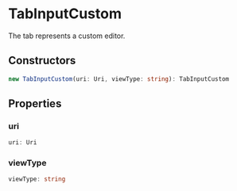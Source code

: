 # TabInputCustom

The tab represents a custom editor.

## Constructors

```typescript
new TabInputCustom(uri: Uri, viewType: string): TabInputCustom
```

## Properties

### uri

```typescript
uri: Uri
```

### viewType

```typescript
viewType: string
```

